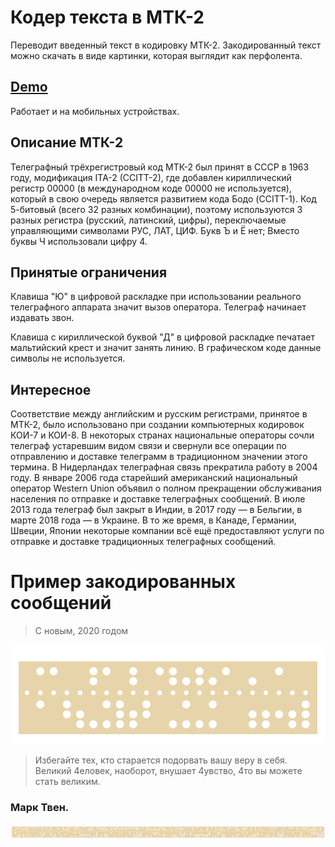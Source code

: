 # Кодер текста в МТК-2
Переводит введенный текст в кодировку МТК-2.
Закодированный текст можно скачать в виде картинки, которая выглядит как перфолента.
## [Demo](https://guest363.github.io/mtk2-coder/)
Работает и на мобильных устройствах.

## Описание МТК-2
Телеграфный трёхрегистровый код МТК-2 был принят в СССР в 1963 году, модификация ITA-2 (CCITT-2), где добавлен кириллический регистр 00000 (в международном коде 00000 не используется), который в свою очередь является развитием кода Бодо (CCITT-1).
Код 5-битовый (всего 32 разных комбинации), поэтому используются 3 разных регистра (русский, латинский, цифры), переключаемые управляющими символами РУС, ЛАТ, ЦИФ. Букв Ъ и Ё нет;
Вместо буквы Ч использовали цифру 4.

## Принятые ограничения
Клавиша "Ю" в цифровой раскладке при использовании реального телеграфного аппарата значит вызов оператора. Телеграф начинает издавать звон. 

Клавиша с кириллической буквой "Д" в цифровой раскладке печатает мальтийский крест и значит занять линию.
В графическом коде данные символы не используется.

## Интересное
Соответствие между английским и русским регистрами, принятое в МТК-2, было использовано при создании компьютерных кодировок КОИ-7 и КОИ-8.
В некоторых странах национальные операторы сочли телеграф устаревшим видом связи и свернули все операции по отправлению и доставке телеграмм в традиционном значении этого термина. В Нидерландах телеграфная связь прекратила работу в 2004 году. В январе 2006 года старейший американский национальный оператор Western Union объявил о полном прекращении обслуживания населения по отправке и доставке телеграфных сообщений. В июле 2013 года телеграф был закрыт в Индии, в 2017 году — в Бельгии, в марте 2018 года — в Украине.
В то же время, в Канаде, Германии, Швеции, Японии некоторые компании всё ещё предоставляют услуги по отправке и доставке традиционных телеграфных сообщений.

# Пример закодированных сообщений
> С новым, 2020 годом

![С новым, 2020 годом](https://github.com/guest363/mtk2-coder/blob/master/docs/img/newyear.png)

> Избегайте тех, кто старается подорвать вашу веру в себя. Великий 4еловек, наоборот, внушает 4увство, 4то вы можете стать великим. 
### Марк Твен.
![Избегайте тех, кто старается подорвать вашу веру в себя. Великий 4еловек, наоборот, внушает 4увство, 4то вы можете стать великим.](https://github.com/guest363/mtk2-coder/blob/master/docs/img/mark-quota.png)
